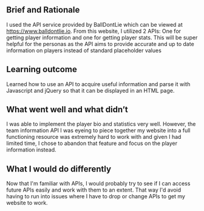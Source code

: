 ## Brief and Rationale
I used the API service provided by BallDontLie which can be viewed at https://www.balldontlie.io. From this website, I utilized 2 APIs: One for getting player information and one for getting player stats. This will be super helpful for the personas as the API aims to provide accurate and up to date information on players instead of standard placeholder values

## Learning outcome
Learned how to use an API to acquire useful information and parse it with Javascript and jQuery so that it can be displayed in an HTML page.

## What went well and what didn’t
I was able to implement the player bio and statistics very well. However, the team information API I was eyeing to piece together my website into a full functioning resource was extremely hard to work with and given I had limited time, I chose to abandon that feature and focus on the player information instead.

## What I would do differently
Now that I'm familiar with APIs, I would probably try to see if I can access future APIs easily and work with them to an extent. That way I'd avoid having to run into issues where I have to drop or change APIs to get my website to work.